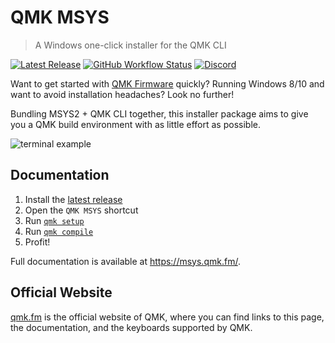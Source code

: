 # QMK MSYS

> A Windows one-click installer for the QMK CLI

[![Latest Release](https://img.shields.io/github/v/release/qmk/qmk_distro_msys?color=3D87CE&label=Latest&sort=semver&style=for-the-badge)](https://github.com/qmk/qmk_distro_msys/releases/latest)
[![GitHub Workflow Status](https://img.shields.io/github/actions/workflow/status/qmk/qmk_distro_msys/build.yml?logo=github&style=for-the-badge)](https://github.com/qmk/qmk_distro_msys/actions?query=workflow%3ACI+branch%3Amain)
[![Discord](https://img.shields.io/discord/440868230475677696.svg?logo=discord&logoColor=white&color=7289DA&style=for-the-badge)](https://discord.gg/Uq7gcHh)

Want to get started with [QMK Firmware](https://qmk.fm) quickly? Running Windows 8/10 and want to avoid installation headaches? Look no further!

Bundling MSYS2 + QMK CLI together, this installer package aims to give you a QMK build environment with as little effort as possible.

![terminal example](./docs/.vuepress/public/terminal.png)

## Documentation

1. Install the [latest release](https://github.com/qmk/qmk_distro_msys/releases/latest)
1. Open the `QMK MSYS` shortcut
1. Run [`qmk setup`](https://docs.qmk.fm/#/newbs_getting_started?id=set-up-qmk)
1. Run [`qmk compile`](https://docs.qmk.fm/#/newbs_getting_started?id=_4-test-your-build-environment)
1. Profit!

Full documentation is available at <https://msys.qmk.fm/>.

## Official Website

[qmk.fm](https://qmk.fm) is the official website of QMK, where you can find links to this page, the documentation, and the keyboards supported by QMK.
